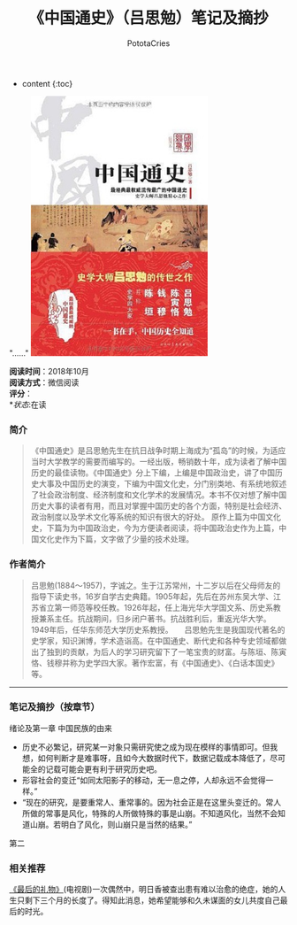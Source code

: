 ﻿---
layout: post
title:  "《中国通史》（吕思勉）笔记及摘抄"
categories: Reading
tags: 历史
author: PototaCries
---

* content
{:toc}

"……"
![](https://github.com/potato628/potato628.github.io/raw/master/images/20181019.jpg)



**阅读时间**：2018年10月<br />**阅读方式**：微信阅读<br />**评分**：<br />**状态*:在读

### 简介
> 《中国通史》是吕思勉先生在抗日战争时期上海成为“孤岛”的时候，为适应当时大学教学的需要而编写的。一经出版，畅销数十年，成为读者了解中国历史的最佳读物。《中国通史》分上下编，上编是中国政治史，讲了中国历史大事及中国历史的演变，下编为中国文化史，分门别类地、有系统地叙述了社会政治制度、经济制度和文化学术的发展情况。本书不仅对想了解中国历史大事的读者有用，而且对掌握中国历史的各个方面，特别是社会经济、政治制度以及学术文化等系统的知识有很大的好处。  原作上篇为中国文化史，下篇为为中国政治史，今为方便读者阅读，将中国政治史作为上篇，中国文化史作为下篇，文字做了少量的技术处理。

### 作者简介
>吕思勉(1884～1957)，字诚之。生于江苏常州，十二岁以后在父母师友的指导下读史书，16岁自学古史典籍。1905年起，先后在苏州东吴大学、江苏省立第一师范等校任教。1926年起，任上海光华大学国文系、历史系教授兼系主任。抗战期间，归乡闭户著书。抗战胜利后，重返光华大学。1949年后，任华东师范大学历史系教授。　　吕思勉先生是我国现代著名的史学家，知识渊博，学术造诣高。在中国通史、断代史和各种专史领域都做出了独到的贡献，为后人的学习研究留下了一笔宝贵的财富。与陈垣、陈寅恪、钱穆并称为史学四大家。著作宏富，有《中国通史》、《白话本国史》等。
------------


### 笔记及摘抄（按章节）
绪论及第一章 中国民族的由来
- 历史不必繁记，研究某一对象只需研究使之成为现在模样的事情即可。但我想，如何判断才是难事呀，且如今大数据时代下，数据记载成本降低了，尽可能全的记载可能会更有利于研究历史吧。
- 形容社会的变迁“如同太阳影子的移动，无一息之停，人却永远不会觉得一样。”
- “现在的研究，是要重常人、重常事的。因为社会正是在这里头变迁的。常人所做的常事是风化，特殊的人所做特殊的事是山崩。不知道风化，当然不会知道山崩。若明白了风化，则山崩只是当然的结果。”

第二

### 相关推荐
[《最后的礼物》](https://movie.douban.com/subject/3111390/ "《最后的礼物》")(电视剧)一次偶然中，明日香被查出患有难以治愈的绝症，她的人生只剩下三个月的长度了。得知此消息，她希望能够和久未谋面的女儿共度自己最后的时光。
